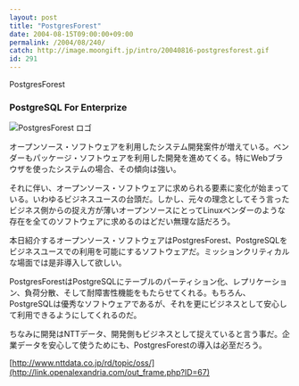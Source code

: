 ```yaml
---
layout: post
title: "PostgresForest"
date: 2004-08-15T09:00:00+09:00
permalink: /2004/08/240/
catch: http://image.moongift.jp/intro/20040816-postgresforest.gif
id: 291
---
```

PostgresForest  
<!--more-->

### PostgreSQL For Enterprize
  

![PostgresForest ロゴ](http://image.moongift.jp/intro/20040816-postgresforest.gif "PostgresForest ロゴ")

  

オープンソース・ソフトウェアを利用したシステム開発案件が増えている。ベンダーもパッケージ・ソフトウェアを利用した開発を進めてくる。特にWebブラウザを使ったシステムの場合、その傾向は強い。

  

それに伴い、オープンソース・ソフトウェアに求められる要素に変化が始まっている。いわゆるビジネスユースの台頭だ。しかし、元々の理念としてそう言ったビジネス側からの捉え方が薄いオープンソースにとってLinuxベンダーのような存在を全てのソフトウェアに求めるのはどだい無理な話だろう。

  

本日紹介するオープンソース・ソフトウェアはPostgresForest、PostgreSQLをビジネスユースでの利用を可能にするソフトウェアだ。ミッションクリティカルな場面では是非導入して欲しい。

  

PostgresForestはPostgreSQLにテーブルのパーティション化、レプリケーション、負荷分散、そして耐障害性機能をもたらせてくれる。もちろん、PostgreSQLは優秀なソフトウェアであるが、それを更にビジネスとして安心して利用できるようにしてくれるのだ。

  

ちなみに開発はNTTデータ、開発側もビジネスとして捉えていると言う事だ。企業データを安心して使うためにも、PostgresForestの導入は必至だろう。

  

[http://www.nttdata.co.jp/rd/topic/oss/](http://link.openalexandria.com/out_frame.php?ID=67)

